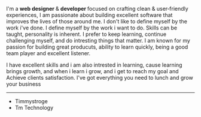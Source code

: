 I'm a <b> web designer </b> & <b> developer </b> focused on crafting clean & user‑friendly experiences, I am passionate about building excellent software that improves the lives of those around me.
I don't like to define myself by the work i've done. I define myself by the work i want to do. Skills can be taught, personality is inherent. I prefer to keep learning, continue challenging myself, and do intresting things that matter.
I am known for my passion for building great producuts, ability to learn quickly, being a good team player and excellent listener.

I have excellent skills and i am also intrested in learning, cause learning brings growth, and when i learn i grow, and i get to reach my goal and Achieve clients satisfaction.
I've got everything you need to lunch and grow your business

<hr>
<ul>
 <li>Timmystroge <br></li>
 <li>Tm Technology</li>
</ul>
